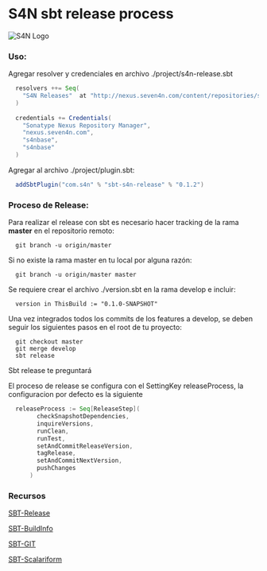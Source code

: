 # S4N sbt release process



![S4N Logo](http://s4n.co/images/s4n_logo.png)

### Uso:

  Agregar resolver y credenciales en archivo ./project/s4n-release.sbt
```scala
  resolvers ++= Seq(
    "S4N Releases"  at "http://nexus.seven4n.com/content/repositories/s4n-base-releases"
  )
  
  credentials += Credentials(
    "Sonatype Nexus Repository Manager", 
    "nexus.seven4n.com", 
    "s4nbase", 
    "s4nbase"
  )
```

  Agregar al archivo ./project/plugin.sbt:
```scala
  addSbtPlugin("com.s4n" % "sbt-s4n-release" % "0.1.2")
```

### Proceso de Release:

  Para realizar el release con sbt es necesario hacer tracking de la
  rama **master** en el repositorio remoto:
  
```
  git branch -u origin/master
``` 

  Si no existe la rama master en tu local por alguna razón:
```
  git branch -u origin/master master
```

  Se requiere crear el archivo ./version.sbt en la rama develop e 
  incluir:
```
  version in ThisBuild := "0.1.0-SNAPSHOT"
```  
  
  Una vez integrados todos los commits de los features a develop, se 
  deben seguir los siguientes pasos en el root de tu proyecto:
```
  git checkout master
  git merge develop
  sbt release
```  

  Sbt release te preguntará

  El proceso de release se configura con el SettingKey releaseProcess, 
  la configuracion por defecto es la siguiente
```scala
  releaseProcess := Seq[ReleaseStep](
        checkSnapshotDependencies,
        inquireVersions,
        runClean,
        runTest,
        setAndCommitReleaseVersion,
        tagRelease,
        setAndCommitNextVersion,
        pushChanges
      )
```

### Recursos

[SBT-Release](http://github.com/sbt/sbt-release)

[SBT-BuildInfo](http://github.com/sbt/sbt-buildinfo)

[SBT-GIT](http://github.com/sbt/sbt-git)

[SBT-Scalariform](https://github.com/sbt/sbt-scalariform)
